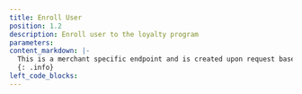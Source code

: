 ```yaml
---
title: Enroll User
position: 1.2
description: Enroll user to the loyalty program
parameters:
content_markdown: |-
  This is a merchant specific endpoint and is created upon request based on the merchant specific parameters
  {: .info}
left_code_blocks:
---
```



